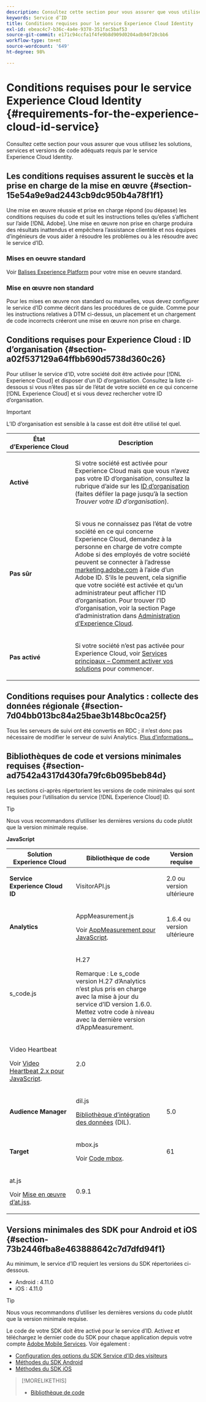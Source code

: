 ```yaml
---
description: Consultez cette section pour vous assurer que vous utilisez les solutions, services et versions de code adéquats requis par le service Experience Cloud Identity.
keywords: Service d’ID
title: Conditions requises pour le service Experience Cloud Identity
exl-id: ebeac4c7-b36c-4a4e-9378-351fac5baf53
source-git-commit: e171c94ccfa1f4fe9b8d909d0204adb94f20cbb6
workflow-type: tm+mt
source-wordcount: '649'
ht-degree: 98%

---
```


# Conditions requises pour le service Experience Cloud Identity {#requirements-for-the-experience-cloud-id-service}

Consultez cette section pour vous assurer que vous utilisez les solutions, services et versions de code adéquats requis par le service Experience Cloud Identity.

## Les conditions requises assurent le succès et la prise en charge de la mise en œuvre {#section-15e54a9e9ad2443cb9dc950b4a78f1f1}

Une mise en œuvre réussie et prise en charge répond (ou dépasse) les conditions requises du code et suit les instructions telles qu’elles s’affichent sur l’aide [!DNL Adobe]. Une mise en œuvre non prise en charge produira des résultats inattendus et empêchera l’assistance clientèle et nos équipes d’ingénieurs de vous aider à résoudre les problèmes ou à les résoudre avec le service d’ID.

### Mises en oeuvre standard

Voir [Balises Experience Platform](https://experienceleague.adobe.com/docs/experience-platform/tags/home.html?lang=fr) pour votre mise en oeuvre standard.

### Mise en œuvre non standard

Pour les mises en œuvre non standard ou manuelles, vous devez configurer le service d’ID comme décrit dans les procédures de ce guide. Comme pour les instructions relatives à DTM ci-dessus, un placement et un chargement de code incorrects créeront une mise en œuvre non prise en charge.

## Conditions requises pour Experience Cloud : ID d’organisation {#section-a02f537129a64ffbb690d5738d360c26}

Pour utiliser le service d’ID, votre société doit être activée pour [!DNL Experience Cloud] et disposer d’un ID d’organisation. Consultez la liste ci-dessous si vous n’êtes pas sûr de l’état de votre société en ce qui concerne [!DNL Experience Cloud] et si vous devez rechercher votre ID d’organisation.

>[!IMPORTANT]
>
>L’ID d’organisation est sensible à la casse est doit être utilisé tel quel.

<table id="table_6C74B676EB094C568D2439FDCC9A7830"> 
 <thead> 
  <tr> 
   <th colname="col1" class="entry"> État d’Experience Cloud </th> 
   <th colname="col2" class="entry"> Description </th> 
  </tr> 
 </thead>
 <tbody> 
  <tr> 
   <td colname="col1"> <p> <b>Activé</b> </p> </td> 
   <td colname="col2"> <p>Si votre société est activée pour <span class="keyword">Experience Cloud</span> mais que vous n’avez pas votre ID d’organisation, consultez la rubrique d’aide sur les <a href="https://experienceleague.adobe.com/docs/core-services/interface/manage-users-and-products/organizations.html?lang=fr" format="https" scope="external">ID d’organisation</a> (faites défiler la page jusqu’à la section <i>Trouver votre ID d’organisation</i>). </p> </td> 
  </tr> 
  <tr> 
   <td colname="col1"> <p> <b>Pas sûr</b> </p> </td> 
   <td colname="col2"> <p> Si vous ne connaissez pas l’état de votre société en ce qui concerne <span class="keyword">Experience Cloud</span>, demandez à la personne en charge de votre compte Adobe si des employés de votre société peuvent se connecter à l’adresse <a href="https://experiencecloud.adobe.com" format="https" scope="external">marketing.adobe.com</a> à l’aide d’un Adobe ID. S’ils le peuvent, cela signifie que votre société est activée et qu’un administrateur peut afficher l’ID d’organisation. Pour trouver l’ID d’organisation, voir la section Page d’administration dans <a href="https://docs.adobe.com/help/fr-FR/core-services/interface/experience-cloud.html" format="https" scope="external">Administration d’Experience Cloud</a>. </p> </td> 
  </tr> 
  <tr> 
   <td colname="col1"> <p> <b>Pas activé</b> </p> </td> 
   <td colname="col2"> <p> Si votre société n’est pas activée pour Experience Cloud, voir <a href="https://experienceleague.adobe.com/docs/core-services/interface/about-core-services/core-services.html?lang=fr" format="https" scope="external">Services principaux – Comment activer vos solutions</a> pour commencer. </p> </td> 
  </tr> 
 </tbody> 
</table>

## Conditions requises pour Analytics : collecte des données régionale  {#section-7d04bb013bc84a25bae3b148bc0ca25f}

Tous les serveurs de suivi ont été convertis en RDC ; il n’est donc pas nécessaire de modifier le serveur de suivi Analytics. [Plus d’informations...](https://experienceleague.adobe.com/docs/analytics/technotes/rdc/regional-data-collection.html?lang=fr)

## Bibliothèques de code et versions minimales requises {#section-ad7542a4317d430fa79fc6b095beb84d}

Les sections ci-après répertorient les versions de code minimales qui sont requises pour l’utilisation du service [!DNL Experience Cloud] ID.

>[!TIP]
>
>Nous vous recommandons d’utiliser les dernières versions du code plutôt que la version minimale requise.

**JavaScript**

<table id="table_8E773F76DBCB4797A0C117080CA8707C"> 
 <thead> 
  <tr> 
   <th colname="col1" class="entry"> Solution Experience Cloud </th> 
   <th colname="col3" class="entry"> Bibliothèque de code </th> 
   <th colname="col4" class="entry"> Version requise </th> 
  </tr> 
 </thead>
 <tbody> 
  <tr> 
   <td colname="col1"> <p> <b><span class="keyword"> Service </span>Experience Cloud ID</b> </p> </td> 
   <td colname="col3"> <p> <span class="codeph"> VisitorAPI.js</span> </p> </td> 
   <td colname="col4"> <p>2.0 ou version ultérieure </p> </td> 
  </tr> 
  <tr> 
   <td colname="col1" morerows="2"> <p> <b> <span class="keyword"> Analytics </span> </b> </p> </td> 
   <td colname="col3"> <p> <span class="codeph"> AppMeasurement.js</span> </p> <p>Voir <a href="https://experienceleague.adobe.com/docs/analytics/implementation/js/overview.html?lang=fr" format="https" scope="external">AppMeasurement pour JavaScript</a>. </p> </td> 
   <td colname="col4"> <p>1.6.4 ou version ultérieure </p> </td> 
  </tr> 
  <tr> 
   <td colname="col3"> <p> <span class="codeph"> s_code.js</span> </p> </td> 
   <td colname="col4"> <p>H.27 </p> <p> <p>Remarque :<span class="keyword"> Le s_code version H.27 d’Analytics</span> n’est plus pris en charge avec la mise à jour du service d’ID version 1.6.0. Mettez votre code à niveau avec la dernière version d’AppMeasurement. </p> </p> </td> 
  </tr> 
  <tr> 
   <td colname="col3"> <p>Video Heartbeat </p> <p>Voir <a href="https://experienceleague.adobe.com/docs/media-analytics/using/media-overview.html?lang=fr" format="https" scope="external">Video Heartbeat 2.x pour JavaScript</a>. </p> </td> 
   <td colname="col4"> <p>2.0 </p> </td> 
  </tr> 
  <tr> 
   <td colname="col1"> <p> <b> <span class="keyword"> Audience Manager </span> </b> </p> </td> 
   <td colname="col3"> <p> <span class="codeph"> dil.js</span> </p> <p> <a href="https://experienceleague.adobe.com/docs/audience-manager/user-guide/dil-api/dil-overview.html?lang=fr" format="https" scope="external">Bibliothèque d’intégration des données</a> (DIL). </p> </td> 
   <td colname="col4"> <p>5.0 </p></td> 
  </tr> 
  <tr> 
   <td colname="col1" morerows="1"> <p> <b> <span class="keyword"> Target </span> </b> </p> </td> 
   <td colname="col3"> <p> <span class="codeph"> mbox.js</span> </p> <p>Voir <a href="https://experienceleague.adobe.com/docs/target/using/implement-target/client-side/mbox-implement/mbox-technical.html?lang=fr" format="https" scope="external">Code mbox</a>. </p> </td> 
   <td colname="col4"> <p>61 </p> </td> 
  </tr> 
  <tr> 
   <td colname="col3"> <p> <span class="codeph"> at.js</span> </p> <p>Voir <a href="https://experienceleague.adobe.com/docs/target/using/implement-target/client-side/at-js/how-atjs-works.html?lang=fr" format="https" scope="external">Mise en œuvre d’at.jss</a>. </p> </td> 
   <td colname="col4"> <p>0.9.1 </p> </td> 
  </tr> 
 </tbody> 
</table>

## Versions minimales des SDK pour Android et iOS {#section-73b2446fba8e463888642c7d7dfd94f1}

Au minimum, le service d’ID requiert les versions du SDK répertoriées ci-dessous.

* Android : 4.11.0
* iOS : 4.11.0

>[!TIP]
>
>Nous vous recommandons d’utiliser les dernières versions du code plutôt que la version minimale requise.

Le code de votre SDK doit être activé pour le service d’ID. Activez et téléchargez le dernier code du SDK pour chaque application depuis votre compte [Adobe Mobile Services](https://mobilemarketing.adobe.com/). Voir également :

* [Configuration des options du SDK Service d’ID des visiteurs](https://experienceleague.adobe.com/docs/mobile-services/using/manage-app-settings-ug/configuring-app/t-config-visitor.html?lang=fr)
* [Méthodes du SDK Android](https://experienceleague.adobe.com/docs/mobile-services/android/experience-cloud-android/c-marketing-cloud.html?lang=fr)
* [Méthodes du SDK iOS](https://experienceleague.adobe.com/docs/mobile-services/ios/exp-cloud-ios/marketing-cloud.html?lang=fr)

>[!MORELIKETHIS]
>
>* [Bibliothèque de code](../library/library.md#concept-ff27497375644a898d47984aefb21c97)

